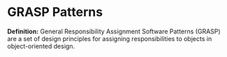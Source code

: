 # GRASP Patterns
**Definition:** General Responsibility Assignment Software Patterns (GRASP) are a set of design principles for assigning responsibilities to objects in object-oriented design.

